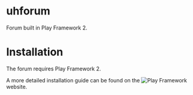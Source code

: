uhforum
=======

Forum built in Play Framework 2.

Installation
=======

The forum requires Play Framework 2.

A more detailed installation guide can be found on the ![Play Framework](http://www.playframework.com) website.

